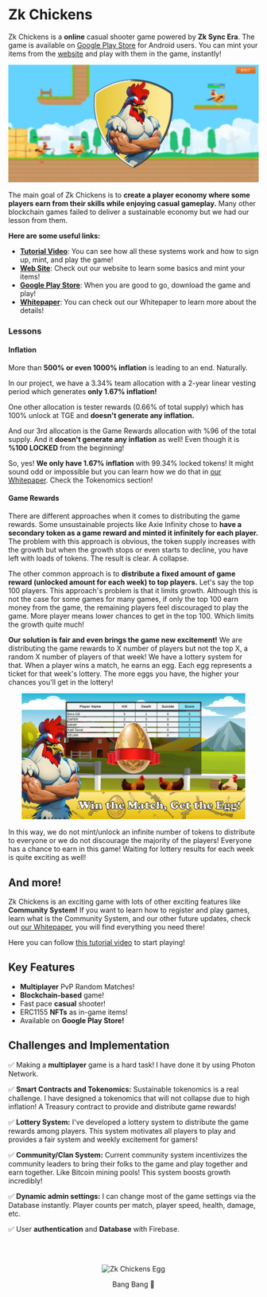 # Zk Chickens
Zk Chickens is a **online** casual shooter game powered by **Zk Sync Era**. The game is available on [Google Play Store](https://play.google.com/store/apps/details?id=com.casualzkgame.zkchickens) for Android users. You can mint your items from the [website](https://zkchickens.xyz/) and play with them in the game, instantly!

![Zk Chickens Cover](/profile/Images/Cover.png "Zk Chickens Cover")


The main goal of Zk Chickens is to **create a player economy where some players earn from their skills while enjoying casual gameplay.** Many other blockchain games failed to deliver a sustainable economy but we had our lesson from them.

**Here are some useful links:**
- **[Tutorial Video](https://www.youtube.com/watch?v=MR9lq-YVOF8)**: You can see how all these systems work and how to sign up, mint, and play the game!
- **[Web Site](https://zkchickens.xyz/)**: Check out our website to learn some basics and mint your items!
- **[Google Play Store](https://play.google.com/store/apps/details?id=com.casualzkgame.zkchickens)**: When you are good to go, download the game and play!
- **[Whitepaper](https://bora-oezenbirkan.gitbook.io/zk-chickens/)**: You can check out our Whitepaper to learn more about the details!

### Lessons
#### Inflation
More than **500% or even 1000% inflation** is leading to an end. Naturally.

In our project, we have a 3.34% team allocation with a 2-year linear vesting period which generates **only 1.67% inflation!**

One other allocation is tester rewards (0.66% of total supply) which has 100% unlock at TGE and **doesn't generate any inflation.**

And our 3rd allocation is the Game Rewards allocation with %96 of the total supply. And it **doesn't generate any inflation** as well! Even though it is **%100 LOCKED** from the beginning!

So, yes! **We only have 1.67% inflation** with 99.34% locked tokens! It might sound odd or impossible but you can learn how we do that in [our Whitepaper](https://bora-oezenbirkan.gitbook.io/zk-chickens/). Check the Tokenomics section!

#### Game Rewards
There are different approaches when it comes to distributing the game rewards. Some unsustainable projects like Axie Infinity chose to **have a secondary token as a game reward and minted it infinitely for each player.** The problem with this approach is obvious, the token supply increases with the growth but when the growth stops or even starts to decline, you have left with loads of tokens. The result is clear. A collapse.

The other common approach is to **distribute a fixed amount of game reward (unlocked amount for each week) to top players.** Let's say the top 100 players. This approach's problem is that it limits growth. Although this is not the case for some games for many games, if only the top 100 earn money from the game, the remaining players feel discouraged to play the game. More player means lower chances to get in the top 100. Which limits the growth quite much!

**Our solution is fair and even brings the game new excitement!** We are distributing the game rewards to X number of players but not the top X, a random X number of players of that week! We have a lottery system for that. When a player wins a match, he earns an egg. Each egg represents a ticket for that week's lottery. The more eggs you have, the higher your chances you'll get in the lottery!
<p align="center">
<img src="/profile/Images/Egg.png" alt="Zk Chickens Egg" width="450"/>
</p>
In this way, we do not mint/unlock an infinite number of tokens to distribute to everyone or we do not discourage the majority of the players! Everyone has a chance to earn in this game! Waiting for lottery results for each week is quite exciting as well!

## And more!
Zk Chickens is an exciting game with lots of other exciting features like **Community System!** If you want to learn how to register and play games, learn what is the Community System, and our other future updates, check out [our Whitepaper](https://bora-oezenbirkan.gitbook.io/zk-chickens/), you will find everything you need there!

Here you can follow [this tutorial video](https://www.youtube.com/watch?v=MR9lq-YVOF8) to start playing!

## Key Features
- **Multiplayer** PvP Random Matches!
- **Blockchain-based** game!
- Fast pace **casual** shooter!
- ERC1155 **NFTs** as in-game items!
- Available on **Google Play Store!**

## Challenges and Implementation
✅ Making a **multiplayer** game is a hard task! I have done it by using Photon Network.

✅ **Smart Contracts and Tokenomics:** Sustainable tokenomics is a real challenge. I have designed a tokenomics that will not collapse due to high inflation! A Treasury contract to provide and distribute game rewards!

✅ **Lottery System:** I've developed a lottery system to distribute the game rewards among players. This system motivates all players to play and provides a fair system and weekly excitement for gamers!

✅ **Community/Clan System:** Current community system incentivizes the community leaders to bring their folks to the game and play together and earn together. Like Bitcoin mining pools! This system boosts growth incredibly!

✅ **Dynamic admin settings:** I can change most of the game settings via the Database instantly. Player counts per match, player speed, health, damage, etc.

✅ User **authentication** and **Database** with Firebase.

<br></br>

<p align="center">
<img src="/profile/Images/Zk_Chickens.gif" alt="Zk Chickens Egg" width="450"/>
</p>
<p align="center">
Bang Bang 🔫
</p>
